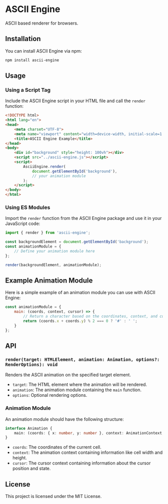 # ASCII Engine

ASCII based renderer for browsers.

## Installation

You can install ASCII Engine via npm:

```bash
npm install ascii-engine
```

## Usage

### Using a Script Tag

Include the ASCII Engine script in your HTML file and call the `render` function:

```html
<!DOCTYPE html>
<html lang="en">
<head>
    <meta charset="UTF-8">
    <meta name="viewport" content="width=device-width, initial-scale=1.0">
    <title>ASCII Engine Example</title>
</head>
<body>
    <div id="background" style="height: 100vh"></div>
    <script src="../ascii-engine.js"></script>
    <script>
        AsciiEngine.render(
            document.getElementById('background'),
            // your animation module
        );
    </script>
</body>
</html>
```

### Using ES Modules

Import the `render` function from the ASCII Engine package and use it in your JavaScript code:

```javascript
import { render } from 'ascii-engine';

const backgroundElement = document.getElementById('background');
const animationModule = {
    // Define your animation module here
};

render(backgroundElement, animationModule);
```

## Example Animation Module

Here is a simple example of an animation module you can use with ASCII Engine:

```javascript
const animationModule = {
    main: (coords, context, cursor) => {
        // Return a character based on the coordinates, context, and cursor
        return (coords.x + coords.y) % 2 === 0 ? '#' : ' ';
    }
};
```

## API

### `render(target: HTMLElement, animation: Animation, options?: RenderOptions): void`

Renders the ASCII animation on the specified target element.

- `target`: The HTML element where the animation will be rendered.
- `animation`: The animation module containing the `main` function.
- `options`: Optional rendering options.

### Animation Module

An animation module should have the following structure:

```typescript
interface Animation {
    main: (coords: { x: number, y: number }, context: AnimationContext, cursor: CursorContext) => string;
}
```

- `coords`: The coordinates of the current cell.
- `context`: The animation context containing information like cell width and height.
- `cursor`: The cursor context containing information about the cursor position and state.

## License

This project is licensed under the MIT License.